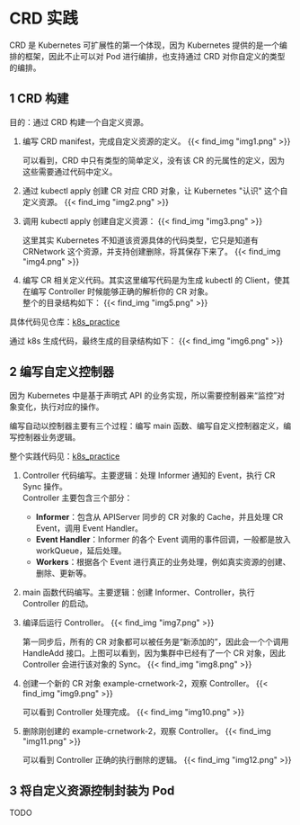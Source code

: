 # CRD 实践


CRD 是 Kubernetes 可扩展性的第一个体现，因为 Kubernetes 提供的是一个编排的框架，因此不止可以对 Pod 进行编排，也支持通过 CRD 对你自定义的类型的编排。

## 1 CRD 构建
目的：通过 CRD 构建一个自定义资源。
1. 编写 CRD manifest，完成自定义资源的定义。
   {{< find_img "img1.png" >}}

   可以看到，CRD 中只有类型的简单定义，没有该 CR 的元属性的定义，因为这些需要通过代码中定义。
2. 通过 kubectl apply 创建 CR 对应 CRD 对象，让 Kubernetes "认识" 这个自定义资源。
   {{< find_img "img2.png" >}}

3. 调用 kubectl apply 创建自定义资源：
   {{< find_img "img3.png" >}}

   这里其实 Kubernetes 不知道该资源具体的代码类型，它只是知道有 CRNetwork 这个资源，并支持创建删除，将其保存下来了。
   {{< find_img "img4.png" >}}
4. 编写 CR 相关定义代码。其实这里编写代码是为生成 kubectl 的 Client，使其在编写 Controller 时候能够正确的解析你的 CR 对象。<br>
整个的目录结构如下：
   {{< find_img "img5.png" >}}

具体代码见仓库：[k8s_practice](https://github.com/KanShiori/k8s_practice)

通过 k8s 生成代码，最终生成的目录结构如下：
{{< find_img "img6.png" >}}


## 2 编写自定义控制器
因为 Kubernetes 中是基于声明式 API 的业务实现，所以需要控制器来“监控”对象变化，执行对应的操作。

编写自动以控制器主要有三个过程：编写 main 函数、编写自定义控制器定义，编写控制器业务逻辑。

整个实践代码见：[k8s_practice](https://github.com/KanShiori/k8s_practice)

1. Controller 代码编写。主要逻辑：处理 Informer 通知的 Event，执行 CR Sync 操作。<br>
Controller 主要包含三个部分：
    * **Informer**：包含从 APIServer 同步的 CR 对象的 Cache，并且处理 CR Event，调用 Event Handler。
    * **Event Handler**：Informer 的各个 Event 调用的事件回调，一般都是放入 workQueue，延后处理。
    * **Workers**：根据各个 Event 进行真正的业务处理，例如真实资源的创建、删除、更新等。
2. main 函数代码编写。主要逻辑：创建 Informer、Controller，执行 Controller 的启动。
3. 编译后运行 Controller。
   {{< find_img "img7.png" >}}
   
   第一同步后，所有的 CR 对象都可以被任务是“新添加的”，因此会一个个调用 HandleAdd 接口。上图可以看到，因为集群中已经有了一个 CR 对象，因此 Controller 会进行该对象的 Sync。
   {{< find_img "img8.png" >}}
4. 创建一个新的 CR 对象 example-crnetwork-2，观察 Controller。
   {{< find_img "img9.png" >}}

   可以看到 Controller 处理完成。
   {{< find_img "img10.png" >}}
5. 删除刚创建的 example-crnetwork-2，观察 Controller。
   {{< find_img "img11.png" >}}

   可以看到 Controller 正确的执行删除的逻辑。
   {{< find_img "img12.png" >}}

## 3 将自定义资源控制封装为 Pod
TODO


